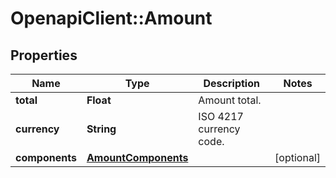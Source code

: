 # OpenapiClient::Amount

## Properties
Name | Type | Description | Notes
------------ | ------------- | ------------- | -------------
**total** | **Float** | Amount total. | 
**currency** | **String** | ISO 4217 currency code. | 
**components** | [**AmountComponents**](AmountComponents.md) |  | [optional] 


